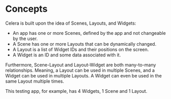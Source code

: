 # Concepts
Celera is built upon the idea of Scenes, Layouts, and Widgets:

- An app has one or more Scenes, defined by the app and not changeable by the user.
- A Scene has one or more Layouts that can be dynamically changed.
- A Layout is a list of Widget IDs and their positions on the screen.
- A Widget is an ID and some data associated with it.

Furthermore, Scene-Layout and Layout-Widget are both many-to-many relationships.
Meaning, a Layout can be used in multiple Scenes, and a Widget can be used in multiple Layouts.
A Widget can even be used in the same Layout multiple times.

This testing app, for example, has 4 Widgets, 1 Scene and 1 Layout.

